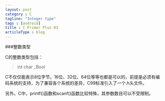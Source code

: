 ```yaml
---
layout: post
category : C
tagline: "Integer type"
tags : [android]
title : C Primer Plus 03
articleType : blog
---
```


###整数类型

C的整数类型包括：
>int
>char
>_Bool

C不仅仅能表示8位字节。16位、32位、64位等等也都是可以的，前提是必须有编码系统的支持，为了兼容各个系统的差异，C99标准引入了一个.h头文件。

另外，C中，printf()函数和scanf()函数比较特殊，其参数数目可以不受限制。
